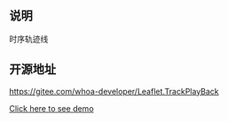 ## 说明
 时序轨迹线


## 开源地址
https://gitee.com/whoa-developer/Leaflet.TrackPlayBack
 
 
[Click here to see demo](https://linghuam.github.io/Leaflet.TrackPlayBack/)
